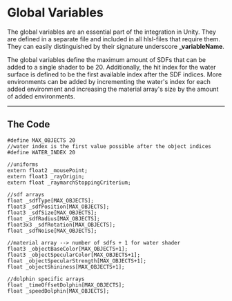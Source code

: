 # Global Variables

The global variables are an essential part of the integration in Unity. They are defined in a separate file and included in all hlsl-files that require them. They can easily distinguished by their signature underscore **_variableName**.

The global variables define the maximum amount of SDFs that can be added to a single shader to be 20. Additionally, the hit index for the water surface is defined to be the first available index after the SDF indices. More environments can be added by incrementing the water's index for each added environment and increasing the material array's size by the amount of added environments. 

---

## The Code

``` hlsl
#define MAX_OBJECTS 20
//water index is the first value possible after the object indices
#define WATER_INDEX 20

//uniforms
extern float2 _mousePoint;
extern float3 _rayOrigin;
extern float _raymarchStoppingCriterium;

//sdf arrays
float _sdfType[MAX_OBJECTS];
float3 _sdfPosition[MAX_OBJECTS];
float3 _sdfSize[MAX_OBJECTS];
float _sdfRadius[MAX_OBJECTS];
float3x3 _sdfRotation[MAX_OBJECTS];
float _sdfNoise[MAX_OBJECTS];

//material array --> number of sdfs + 1 for water shader
float3 _objectBaseColor[MAX_OBJECTS+1];
float3 _objectSpecularColor[MAX_OBJECTS+1];
float _objectSpecularStrength[MAX_OBJECTS+1];
float _objectShininess[MAX_OBJECTS+1];

//dolphin specific arrays
float _timeOffsetDolphin[MAX_OBJECTS];
float _speedDolphin[MAX_OBJECTS];
```